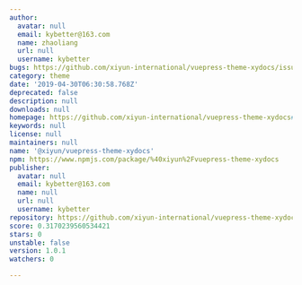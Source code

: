 ```yaml
---
author:
  avatar: null
  email: kybetter@163.com
  name: zhaoliang
  url: null
  username: kybetter
bugs: https://github.com/xiyun-international/vuepress-theme-xydocs/issues
category: theme
date: '2019-04-30T06:30:58.768Z'
deprecated: false
description: null
downloads: null
homepage: https://github.com/xiyun-international/vuepress-theme-xydocs#readme
keywords: null
license: null
maintainers: null
name: '@xiyun/vuepress-theme-xydocs'
npm: https://www.npmjs.com/package/%40xiyun%2Fvuepress-theme-xydocs
publisher:
  avatar: null
  email: kybetter@163.com
  name: null
  url: null
  username: kybetter
repository: https://github.com/xiyun-international/vuepress-theme-xydocs
score: 0.3170239560534421
stars: 0
unstable: false
version: 1.0.1
watchers: 0

---
```


